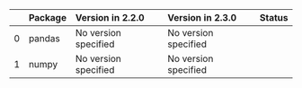 <!-- markdown-link-check-disable -->

|    | Package   | Version in 2.2.0     | Version in 2.3.0     | Status   |
|---:|:----------|:---------------------|:---------------------|:---------|
|  0 | pandas    | No version specified | No version specified |          |
|  1 | numpy     | No version specified | No version specified |          |